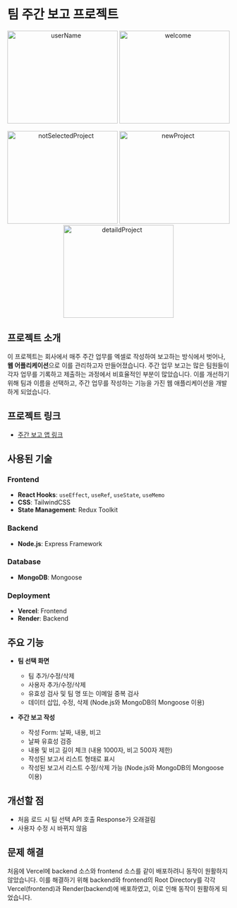 # 팀 주간 보고 프로젝트
<p align="center">
  <img src="https://github.com/user-attachments/assets/af8b5999-0c3f-4eaf-a9b8-290bb4fcdbc0" alt="userName" width="250" height="210"/>
  <img src="https://github.com/user-attachments/assets/0606ae7a-2181-4a43-bf6e-07b5792d4426" alt="welcome" width="250" height="210"/>
</p>

<p align="center">
  <img src="https://github.com/user-attachments/assets/7bf8cc75-b6f6-47ff-b4bc-9993d092b720" alt="notSelectedProject" width="250" height="210"/>
  <img src="https://github.com/user-attachments/assets/dd53ab67-3a2d-4aee-a414-03585878284a" alt="newProject" width="250" height="210"/>
  <img src="https://github.com/user-attachments/assets/6bce57f1-92eb-4ea2-b6cc-1bfc6860e2d7" alt="detaildProject" width="250" height="210"/>
</p>

## 프로젝트 소개
이 프로젝트는 회사에서 매주 주간 업무를 엑셀로 작성하여 보고하는 방식에서 벗어나, **웹 어플리케이션**으로 이를 관리하고자 만들어졌습니다. 주간 업무 보고는 많은 팀원들이 각자 업무를 기록하고 제출하는 과정에서 비효율적인 부분이 많았습니다. 이를 개선하기 위해 팀과 이름을 선택하고, 주간 업무를 작성하는 기능을 가진 웹 애플리케이션을 개발하게 되었습니다.

## 프로젝트 링크
- [주간 보고 앱 링크](https://weekly-project-app.vercel.app/)

## 사용된 기술
### Frontend
- **React Hooks**: `useEffect`, `useRef`, `useState`, `useMemo`
- **CSS**: TailwindCSS
- **State Management**: Redux Toolkit

### Backend
- **Node.js**: Express Framework

### Database
- **MongoDB**: Mongoose

### Deployment
- **Vercel**: Frontend
- **Render**: Backend

## 주요 기능
- **팀 선택 화면**
  - 팀 추가/수정/삭제
  - 사용자 추가/수정/삭제
  - 유효성 검사 및 팀 명 또는 이메일 중복 검사
  - 데이터 삽입, 수정, 삭제 (Node.js와 MongoDB의 Mongoose 이용)

- **주간 보고 작성**
  - 작성 Form: 날짜, 내용, 비고
  - 날짜 유효성 검증
  - 내용 및 비고 길이 체크 (내용 1000자, 비고 500자 제한)
  - 작성된 보고서 리스트 형태로 표시
  - 작성된 보고서 리스트 수정/삭제 가능 (Node.js와 MongoDB의 Mongoose 이용)

## 개선할 점 
- 처음 로드 시 팀 선택 API 호출 Response가 오래걸림
- 사용자 수정 시 바뀌지 않음

## 문제 해결
처음에 Vercel에 backend 소스와 frontend 소스를 같이 배포하려니 동작이 원활하지 않았습니다. 이를 해결하기 위해 backend와 frontend의 Root Directory를 각각 Vercel(frontend)과 Render(backend)에 배포하였고, 이로 인해 동작이 원활하게 되었습니다.
